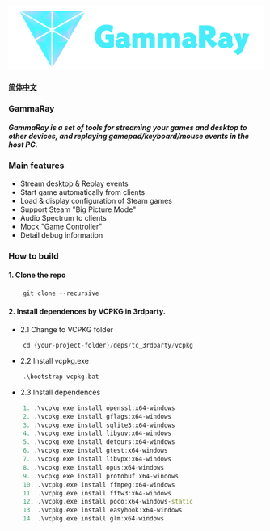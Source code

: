 ![](docs/images/GammaRay.png)
#### [简体中文](docs/Readme_CN.md)

### GammaRay
##### GammaRay is a set of tools for streaming your games and desktop to other devices, and replaying gamepad/keyboard/mouse events in the host PC.

### Main features
- Stream desktop & Replay events
- Start game automatically from clients
- Load & display configuration of Steam games
- Support Steam "Big Picture Mode"
- Audio Spectrum to clients
- Mock "Game Controller"
- Detail debug information

### How to build
#### 1. Clone the repo
```c++
    git clone --recursive 
```

#### 2. Install dependences by VCPKG in 3rdparty.
- 2.1 Change to VCPKG folder
```c++
    cd {your-project-folder}/deps/tc_3rdparty/vcpkg
```
- 2.2 Install vcpkg.exe
```c++
    .\bootstrap-vcpkg.bat 
```
- 2.3 Install dependences
```c++
    1. .\vcpkg.exe install openssl:x64-windows
    2. .\vcpkg.exe install gflags:x64-windows
    3. .\vcpkg.exe install sqlite3:x64-windows
    4. .\vcpkg.exe install libyuv:x64-windows
    5. .\vcpkg.exe install detours:x64-windows
    6. .\vcpkg.exe install gtest:x64-windows
    7. .\vcpkg.exe install libvpx:x64-windows
    8. .\vcpkg.exe install opus:x64-windows
    9. .\vcpkg.exe install protobuf:x64-windows
    10. .\vcpkg.exe install ffmpeg:x64-windows
    11. .\vcpkg.exe install fftw3:x64-windows
    12. .\vcpkg.exe install poco:x64-windows-static
    13. .\vcpkg.exe install easyhook:x64-windows
    14. .\vcpkg.exe install glm:x64-windows
```